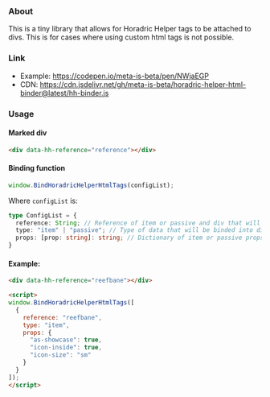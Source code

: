 ### About
This is a tiny library that allows for Horadric Helper tags to be attached to divs.
This is for cases where using custom html tags is not possible.


### Link
- Example: https://codepen.io/meta-is-beta/pen/NWjaEGP
- CDN: https://cdn.jsdelivr.net/gh/meta-is-beta/horadric-helper-html-binder@latest/hh-binder.js

### Usage
#### Marked div
```html
<div data-hh-reference="reference"></div>
```
#### Binding function
```js
window.BindHoradricHelperHtmlTags(configList);
```
Where `configList` is:
```typescript
type ConfigList = {
  reference: String; // Reference of item or passive and div that will be binded together.
  type: "item" | "passive"; // Type of data that will be binded into div.
  props: [prop: string]: string; // Dictionary of item or passive props and ther values.
}
```


#### Example:
```html
<div data-hh-reference="reefbane"></div>

<script>
window.BindHoradricHelperHtmlTags([
  {
    reference: "reefbane",
    type: "item",
    props: {
      "as-showcase": true,
      "icon-inside": true,
      "icon-size": "sm"
    }
  }
]);
</script>
```